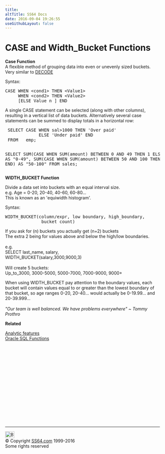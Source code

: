 ```yaml
---
title:
altTitle: SS64 Docs
date: 2016-09-04 19:26:55
useGithubLayout: false
---
```

<!-- #BeginLibraryItem "/Library/head_orasyntax.lbi" --><!-- #EndLibraryItem --><h1>CASE and Width_Bucket Functions</h1> 
<p> <b>Case Function<br>
  </b> A flexible method of grouping data into even or unevenly sized buckets.<br>
  Very similar to <a href="syntax-decode.html">DECODE</a></p>
<p>Syntax:</p>
<pre>CASE WHEN &lt;cond1&gt; THEN &lt;Value1&gt;
     WHEN &lt;cond2&gt; THEN &lt;Value2&gt;
     [ELSE Value n ] END   </pre>
<p>A single CASE statement can be selected (along with other columns), resulting in a vertical list of data buckets. Alternatively several case statements can be summed to display totals in a horizontal row:<br>
</p>
<pre> SELECT CASE WHEN sal&gt;1000 THEN 'Over paid'
             ELSE 'Under paid' END
 FROM   emp;


 SELECT SUM(CASE WHEN SUM(amount) BETWEEN 0 AND 49 THEN 1 
            ELSE 0 END) AS "0-49",
        SUM(CASE WHEN SUM(amount) BETWEEN 50 AND 100
           THEN 1 ELSE 0 END) AS "50-100"
 FROM sales;
 </pre>
<p><b> WIDTH_BUCKET Function</b> </p>
<p> Divide a data set into buckets with an equal interval size.<br>
  e.g. Age = 0-20, 20-40, 40-60, 60-80…<br>
  This is known as an 'equiwidth histogram'.</p>
<p>Syntax:</p>
<pre>WIDTH_BUCKET(column/expr, low boundary, high_boundary,
              bucket_count)
</pre>
<p> If you ask for (n) buckets you actually get (n+2) buckets<br>
The extra 2 being for values above and below the high/low boundaries.<br>
<br>
e.g.<br>
<span class="code">SELECT last_name, salary,<br>
WIDTH_BUCKET(salary,3000,9000,3)</span><br>
<br>
Will create 5 buckets:<br>
<span class="code">Up_to_3000, 3000-5000, 5000-7000, 7000-9000, 9000+</span></p>
<p>When using WIDTH_BUCKET pay attention to the boundary values, each bucket will contain values equal to or greater than the lowest 
boundary of that bucket, so age ranges 0-20, 20-40… would actually be 0-19.99... and 20-39.999…<br>
<br>
<i class="quote">"Our team is well balanced. We have problems everywhere" ~ Tommy Prothro</i> </p>
<p><b>Related</b></p>
<p><a href="syntax-analytic.html">Analytic features</a><br>
<a href="syntax-functions.html">Oracle SQL Functions</a></p><!-- #BeginLibraryItem "/Library/foot_ora.lbi" --><p>
<!-- oracle-footer -->
<ins class="adsbygoogle" style="display:inline-block;width:300px;height:250px" data-ad-client="ca-pub-6140977852749469" data-ad-slot="4275490898"></ins>
<script>
(adsbygoogle = window.adsbygoogle || []).push({});
</script></p>
<hr>
<div id="bl" class="footer"><a href="syntax-analytic-case.html#"><img src="../images/top.png" width="30" height="22" alt="Back to the Top"></a></div>
<div id="br" class="footer, tagline">© Copyright <a href="http://ss64.com/">SS64.com</a> 1999-2016<br>
Some rights reserved</div><!-- #EndLibraryItem -->

